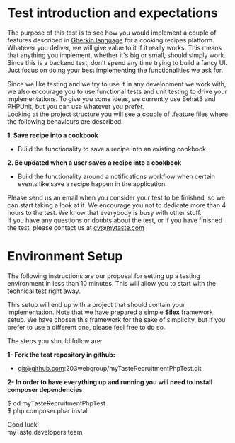 # Test introduction and expectations

The purpose of this test is to see how you would implement a couple of features described in [Gherkin language](http://docs.behat.org/en/latest/guides/1.gherkin.html#gherkin-syntax) for a cooking recipes platform.    
Whatever you deliver, we will give value to it if it really works. This means that anything you implement, whether it's big or small, should simply work. Since this is a backend test, don't spend any time trying to build a fancy UI. Just focus on doing your best implementing the functionalities we ask for.

Since we like testing and we try to use it in any development we work with, we also encourage you to use functional tests and unit testing to drive your implementations. To give you some ideas, we currently use Behat3 and PHPUnit, but you can use whatever you prefer.   
Looking at the project structure you will see a couple of .feature files where the following behaviours are described:

__1. Save recipe into a cookbook__  

- Build the functionality to save a recipe into an existing cookbook.

__2. Be updated when a user saves a recipe into a cookbook__
 
- Build the functionality around a notifications workflow when certain events like save a recipe happen in the application.  

Please send us an email when you consider your test to be finished, so we can start taking a look at it. We encourage you not to dedicate more than 4 hours to the test. We know that everybody is busy with other stuff.  
If you have any questions or doubts about the test, or if you have finished the test, please contact us at cv@mytaste.com

# Environment Setup
The following instructions are our proposal for setting up a testing environment in less than 10 minutes. This will allow you to start with the technical test right away.  

This setup will end up with a project that should contain your implementation. Note that we have prepared a simple __Silex__ framework setup. We have chosen this framework for the sake of simplicity, but if you prefer to use a different one, please feel free to do so.

The steps you should follow are:

__1- Fork the test repository in github:__

- git@github.com:203webgroup/myTasteRecruitmentPhpTest.git

__2- In order to have everything up and running you will need to install composer dependencies__  

$ cd myTasteRecruitmentPhpTest  
$ php composer.phar install

Good luck!  
myTaste developers team